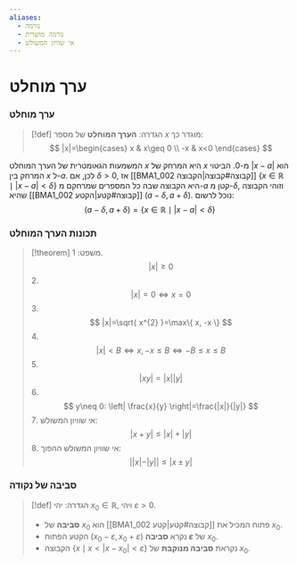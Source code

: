 ```yaml
---
aliases:
  - נורמה
  - נורמה מושרית
  - אי שוויון המשולש
---
```


# ערך מוחלט

### ערך מוחלט
>[!def] הגדרה:
> **הערך המוחלט** של מספר $x$ מוגדר כך:
> $$
> |x|=\begin{cases}
> x & x\geq 0 \\
> -x & x<0
> \end{cases}
> $$

המשמעות הגאומטרית של הערך המוחלט $x$ היא המרחק של $x$ מ-$0$.
הביטוי $|x-a|$ הוא המרחק בין $x$ ל-$a$. לכן, אם $\delta>0$, אז [[BMA1_002 קבוצה#קבוצה|הקבוצה]] $\{ x \in \mathbb{R} \mid|x-a|<\delta \}$ היא הקבוצה שבה כל המספרים שמרחקם מ-$a$ קטן מ-$\delta$, וזוהי הקבוצה שהיא [[BMA1_002 קבוצה#קטע|הקטע]] $(a-\delta,a+\delta)$. נוכל לרשום:
$$
(a-\delta, a+\delta)=\{ x\in\mathbb{R} \mid |x-a|<\delta \}
$$

### תכונות הערך המוחלט
>[!theorem] משפט:
>1.
>	$$
>	|x|\geq 0
>	$$
>2.
>	$$
>	|x|=0\iff x=0
>	$$
>3.
>	$$
>	|x|=\sqrt{ x^{2} }=\max\{ x, -x \}
>	$$
>4.
>	$$
>	|x|<B \iff x, -x \leq B \iff-B\leq x\leq B
>	$$
>5.
>	$$
>	|xy|=|x| |y|
>	$$
>6.
>	$$
>	y\neq 0: \left| \frac{x}{y} \right|=\frac{|x|}{|y|}
>	$$
>7. אי שוויון המשולש:
>	$$
>	|x+y|\leq|x|+|y|
>	$$
>8. אי שוויון המשולש ההפוך:
>	$$
>	| |x|-|y| |\leq|x \pm y|
>	$$

### סביבה של נקודה
>[!def] הגדרה:
>יהי ${x}_{0}\in \mathbb{R}$, ויהי $\varepsilon>0$.
>- **סביבה** של ${x}_{0}$ הוא [[BMA1_002 קבוצה#קטע|קטע]] פתוח המכיל את ${x}_{0}$.
> - הקטע הפתוח $({x}_{0}-\varepsilon,{x}_{0}+\varepsilon)$ נקרא **סביבה $\varepsilon$** של ${x}_{0}$.
> - הקבוצה $\{ x \mid x<|x-{x}_{0}|<\varepsilon \}$ נקראת **סביבה מנוקבת** של ${x}_{0}$.